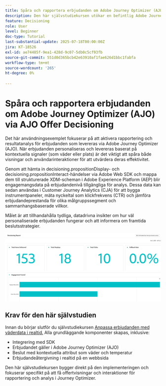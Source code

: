 ```yaml
---
title: Spåra och rapportera erbjudanden om Adobe Journey Optimizer (AJO) via AJO Offer Decisioning
description: Den här självstudiekursen utökar en befintlig Adobe Journey Optimizer-implementering (AJO) som levererar personaliserade erbjudanden baserat på kontextuella data som temperatur. Här beskrivs hur man fångar in intrycks- och interaktionshändelser och förbereder data för rapportering inom Journey Optimizer.
feature: Decisioning
role: User
level: Beginner
doc-type: Tutorial
last-substantial-update: 2025-07-18T00:00:00Z
jira: KT-18526
exl-id: ae74485f-9ea1-428d-9c07-5db0c5cf93fb
source-git-commit: 551d0d365bcb42e63910af1fae626d1bbc1fabfa
workflow-type: tm+mt
source-wordcount: '265'
ht-degree: 0%

---
```


# Spåra och rapportera erbjudanden om Adobe Journey Optimizer (AJO) via AJO Offer Decisioning

Det här användningsexemplet fokuserar på att aktivera rapportering och resultatanalys för erbjudanden som levereras via Adobe Journey Optimizer (AJO). När erbjudanden personaliseras och levereras baserat på kontextuella signaler (som väder eller plats) är det viktigt att spåra både visningar och användarinteraktioner för att utvärdera deras effektivitet.

Genom att hämta in decisioning.propositionDisplay- och decisioning.propositionInteract-händelser via Adobe Web SDK och mappa dem till strukturerade XDM-scheman i Adobe Experience Platform (AEP) blir engagemangsdata på erbjudandenivå tillgängliga för analys. Dessa data kan sedan användas i Customer Journey Analytics (CJA) för att bygga instrumentpaneler, mäta nyckeltal som klickfrekvens (CTR) och jämföra erbjudandeprestanda för olika målgruppssegment och sammanhangsbaserade villkor.

Målet är att tillhandahålla tydliga, datadrivna insikter om hur väl personaliserade erbjudanden fungerar och att informera om framtida beslutsstrategier.



![Reporting-dashboard](assets/dashboard-reporting.png)


## Krav för den här självstudien

Innan du börjar slutför du självstudiekursen [Anpassa erbjudanden med väderdata i realtid.](https://experienceleague.adobe.com/en/docs/journey-optimizer-learn/personalizing-offers-with-real-time-weather-data/introduction) Alla grundläggande komponenter skapas, inklusive:

- Integrering med SDK
- Erbjudandet gäller i Adobe Journey Optimizer (AJO)
- Beslut med kontextuella attribut som väder och temperatur
- Erbjudandeåtergivning i realtid på en webbsida

Den här självstudiekursen bygger direkt på den implementeringen och fokuserar specifikt på att få offertvisningar och interaktioner för rapportering och analys i Journey Optimizer.
